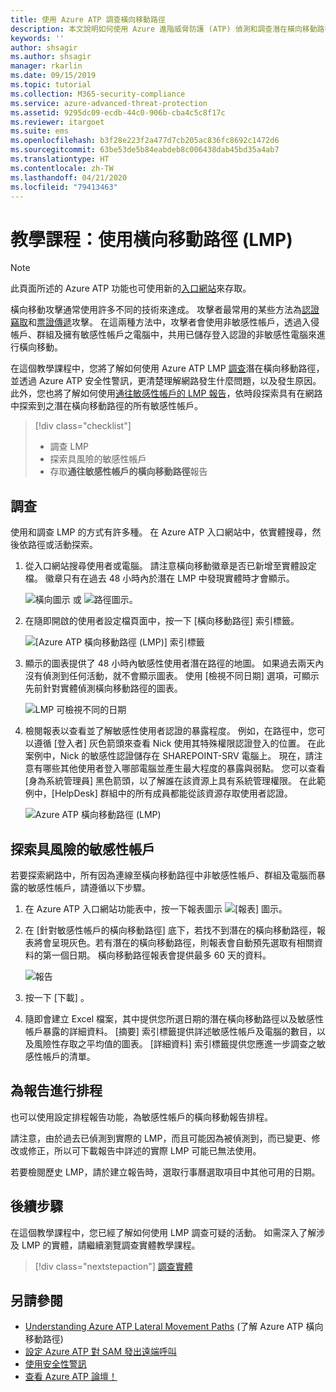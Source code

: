```yaml
---
title: 使用 Azure ATP 調查橫向移動路徑
description: 本文說明如何使用 Azure 進階威脅防護 (ATP) 偵測和調查潛在橫向移動路徑攻擊。
keywords: ''
author: shsagir
ms.author: shsagir
manager: rkarlin
ms.date: 09/15/2019
ms.topic: tutorial
ms.collection: M365-security-compliance
ms.service: azure-advanced-threat-protection
ms.assetid: 9295dc09-ecdb-44c0-906b-cba4c5c8f17c
ms.reviewer: itargoet
ms.suite: ems
ms.openlocfilehash: b3f28e223f2a477d7cb205ac836fc8692c1472d6
ms.sourcegitcommit: 63be53de5b84eabdeb8c006438dab45bd35a4ab7
ms.translationtype: HT
ms.contentlocale: zh-TW
ms.lasthandoff: 04/21/2020
ms.locfileid: "79413463"
---
```

# <a name="tutorial-use-lateral-movement-paths-lmps"></a>教學課程：使用橫向移動路徑 (LMP)

> [!NOTE]
> 此頁面所述的 Azure ATP 功能也可使用新的[入口網站](https://portal.cloudappsecurity.com)來存取。

橫向移動攻擊通常使用許多不同的技術來達成。 攻擊者最常用的某些方法為[認證竊取](suspicious-activity-guide.md#)和[票證傳遞](suspicious-activity-guide.md)攻擊。 在這兩種方法中，攻擊者會使用非敏感性帳戶，透過入侵帳戶、群組及擁有敏感性帳戶之電腦中，共用已儲存登入認證的非敏感性電腦來進行橫向移動。

在這個教學課程中，您將了解如何使用 Azure ATP LMP [調查](#investigate)潛在橫向移動路徑，並透過 Azure ATP 安全性警訊，更清楚理解網路發生什麼問題，以及發生原因。 此外，您也將了解如何使用[通往敏感性帳戶的 LMP 報告](#discover-your-at-risk-sensitive-accounts)，依時段探索具有在網路中探索到之潛在橫向移動路徑的所有敏感性帳戶。

> [!div class="checklist"]
> * 調查 LMP
> * 探索具風險的敏感性帳戶
> * 存取**通往敏感性帳戶的橫向移動路徑**報告


## <a name="investigate"></a>調查

使用和調查 LMP 的方式有許多種。 在 Azure ATP 入口網站中，依實體搜尋，然後依路徑或活動探索。

1. 從入口網站搜尋使用者或電腦。 請注意橫向移動徽章是否已新增至實體設定檔。 徽章只有在過去 48 小時內於潛在 LMP 中發現實體時才會顯示。  

   ![橫向圖示](./media/lateral-movement-icon.png) 或 ![路徑圖示](./media/paths-icon.png)。

2. 在隨即開啟的使用者設定檔頁面中，按一下 [橫向移動路徑]  索引標籤。

   ![[Azure ATP 橫向移動路徑 (LMP)] 索引標籤](./media/lateral-movement-path-tab.png)

3. 顯示的圖表提供了 48 小時內敏感性使用者潛在路徑的地圖。 如果過去兩天內沒有偵測到任何活動，就不會顯示圖表。 使用 [檢視不同日期]  選項，可顯示先前針對實體偵測橫向移動路徑的圖表。

   ![LMP 可檢視不同的日期](./media/atp-view-different-date.png)

4. 檢閱報表以查看並了解敏感性使用者認證的暴露程度。 例如，在路徑中，您可以遵循 [登入者]  灰色箭頭來查看 Nick 使用其特殊權限認證登入的位置。 在此案例中，Nick 的敏感性認證儲存在 SHAREPOINT-SRV 電腦上。 現在，請注意有哪些其他使用者登入哪部電腦並產生最大程度的暴露與弱點。 您可以查看 [身為系統管理員]  黑色箭頭，以了解誰在該資源上具有系統管理權限。 在此範例中，[HelpDesk] 群組中的所有成員都能從該資源存取使用者認證。  

   ![Azure ATP 橫向移動路徑 (LMP)](./media/atp-lmp.png)

## <a name="discover-your-at-risk-sensitive-accounts"></a>探索具風險的敏感性帳戶

若要探索網路中，所有因為連線至橫向移動路徑中非敏感性帳戶、群組及電腦而暴露的敏感性帳戶，請遵循以下步驟。 

1. 在 Azure ATP 入口網站功能表中，按一下報表圖示 ![[報表] 圖示](./media/atp-report-icon.png)。

2. 在 [針對敏感性帳戶的橫向移動路徑]  底下，若找不到潛在的橫向移動路徑，報表將會呈現灰色。若有潛在的橫向移動路徑，則報表會自動預先選取有相關資料的第一個日期。 橫向移動路徑報表會提供最多 60 天的資料。

   ![報告](./media/reports.png)

3. 按一下 [下載]  。

4. 隨即會建立 Excel 檔案，其中提供您所選日期的潛在橫向移動路徑以及敏感性帳戶暴露的詳細資料。 [摘要]  索引標籤提供詳述敏感性帳戶及電腦的數目，以及風險性存取之平均值的圖表。 [詳細資料]  索引標籤提供您應進一步調查之敏感性帳戶的清單。

## <a name="schedule-report"></a>為報告進行排程

也可以使用設定排程報告功能，為敏感性帳戶的橫向移動報告排程。

請注意，由於過去已偵測到實際的 LMP，而且可能因為被偵測到，而已變更、修改或修正，所以可下載報告中詳述的實際 LMP 可能已無法使用。

若要檢閱歷史 LMP，請於建立報告時，選取行事曆選取項目中其他可用的日期。

## <a name="next-steps"></a>後續步驟

在這個教學課程中，您已經了解如何使用 LMP 調查可疑的活動。 如需深入了解涉及 LMP 的實體，請繼續瀏覽調查實體教學課程。
> [!div class="nextstepaction"]
> [調查實體](investigate-entity.md)

## <a name="see-also"></a>另請參閱

- [Understanding Azure ATP Lateral Movement Paths](use-case-lateral-movement-path.md) (了解 Azure ATP 橫向移動路徑)
- [設定 Azure ATP 對 SAM 發出遠端呼叫](install-atp-step8-samr.md)
- [使用安全性警訊](working-with-suspicious-activities.md)
- [查看 Azure ATP 論壇！](https://aka.ms/azureatpcommunity)

